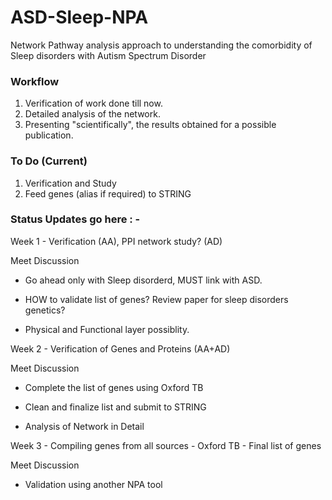 # ASD-Sleep-NPA
Network Pathway analysis approach to understanding the comorbidity of Sleep disorders with Autism Spectrum Disorder

### Workflow

1. Verification of work done till now. 
2. Detailed analysis of the network.
3. Presenting "scientifically", the results obtained for a possible publication.

### To Do (Current)
1. Verification and Study
2. Feed genes (alias if required) to STRING

### Status Updates go here : - 
Week 1 - Verification (AA), PPI network study? (AD)

Meet Discussion 

- Go ahead only with Sleep disorderd, MUST link with ASD.

- HOW to validate list of genes? Review paper for sleep disorders genetics?

- Physical and Functional layer possiblity.

Week 2 - Verification of Genes and Proteins (AA+AD)

Meet Discussion

- Complete the list of genes using Oxford TB

- Clean and finalize list and submit to STRING

- Analysis of Network in Detail

Week 3 - Compiling genes from all sources - Oxford TB - Final list of genes

Meet Discussion

- Validation using another NPA tool
